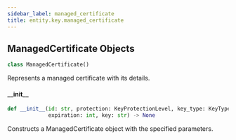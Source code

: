 ```yaml
---
sidebar_label: managed_certificate
title: entity.key.managed_certificate
---
```


## ManagedCertificate Objects

```python
class ManagedCertificate()
```

Represents a managed certificate with its details.

#### \_\_init\_\_

```python
def __init__(id: str, protection: KeyProtectionLevel, key_type: KeyType,
             expiration: int, key: str) -> None
```

Constructs a ManagedCertificate object with the specified parameters.


